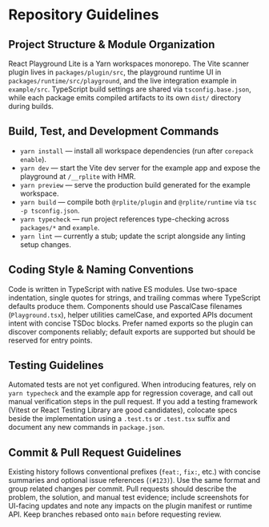 # Repository Guidelines

## Project Structure & Module Organization
React Playground Lite is a Yarn workspaces monorepo. The Vite scanner plugin lives in `packages/plugin/src`, the playground runtime UI in `packages/runtime/src/playground`, and the live integration example in `example/src`. TypeScript build settings are shared via `tsconfig.base.json`, while each package emits compiled artifacts to its own `dist/` directory during builds.

## Build, Test, and Development Commands
- `yarn install` — install all workspace dependencies (run after `corepack enable`).
- `yarn dev` — start the Vite dev server for the example app and expose the playground at `/__rplite` with HMR.
- `yarn preview` — serve the production build generated for the example workspace.
- `yarn build` — compile both `@rplite/plugin` and `@rplite/runtime` via `tsc -p tsconfig.json`.
- `yarn typecheck` — run project references type-checking across `packages/*` and `example`.
- `yarn lint` — currently a stub; update the script alongside any linting setup changes.

## Coding Style & Naming Conventions
Code is written in TypeScript with native ES modules. Use two-space indentation, single quotes for strings, and trailing commas where TypeScript defaults produce them. Components should use PascalCase filenames (`Playground.tsx`), helper utilities camelCase, and exported APIs document intent with concise TSDoc blocks. Prefer named exports so the plugin can discover components reliably; default exports are supported but should be reserved for entry points.

## Testing Guidelines
Automated tests are not yet configured. When introducing features, rely on `yarn typecheck` and the example app for regression coverage, and call out manual verification steps in the pull request. If you add a testing framework (Vitest or React Testing Library are good candidates), colocate specs beside the implementation using a `.test.ts` or `.test.tsx` suffix and document any new commands in `package.json`.

## Commit & Pull Request Guidelines
Existing history follows conventional prefixes (`feat:`, `fix:`, etc.) with concise summaries and optional issue references (`(#123)`). Use the same format and group related changes per commit. Pull requests should describe the problem, the solution, and manual test evidence; include screenshots for UI-facing updates and note any impacts on the plugin manifest or runtime API. Keep branches rebased onto `main` before requesting review.
